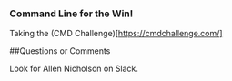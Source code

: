 ### Command Line for the Win!

Taking the (CMD Challenge)[https://cmdchallenge.com/]

##Questions or Comments

Look for Allen Nicholson on Slack.